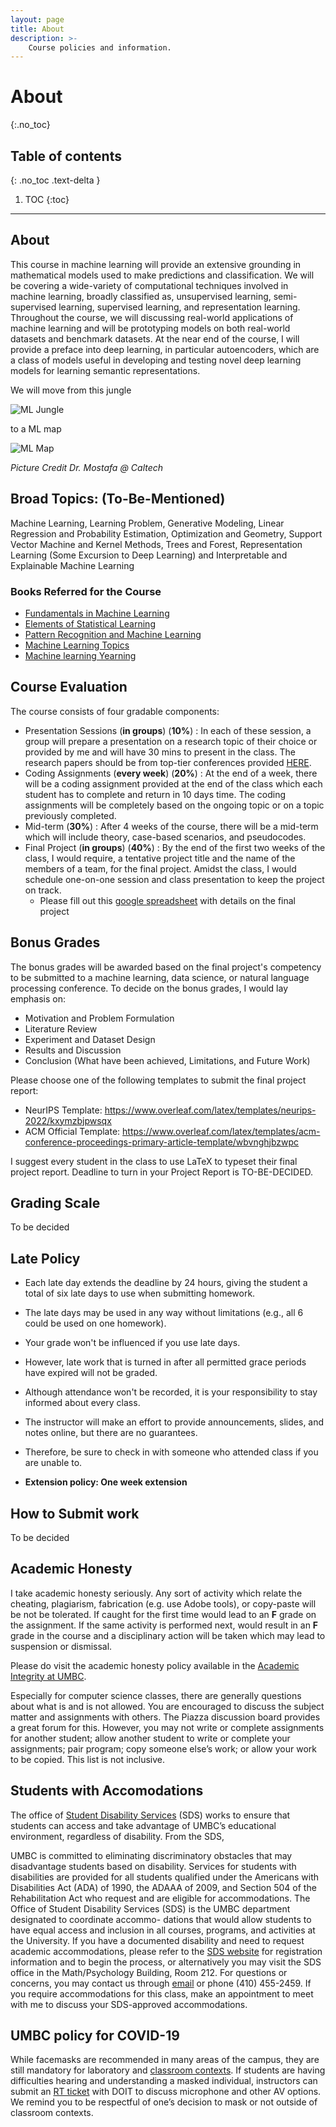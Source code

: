 ```yaml
---
layout: page
title: About
description: >-
    Course policies and information.
---
```


# About
{:.no_toc}

## Table of contents
{: .no_toc .text-delta }

1. TOC
{:toc}

---

## About

This course in machine learning will provide an extensive grounding in mathematical models used to make predictions and classification. We will be covering a wide-variety of computational techniques involved in machine learning,  broadly classified as, unsupervised learning, semi-supervised learning, supervised learning, and representation learning. Throughout the course, we will discussing real-world applications of machine learning and will be prototyping models on both real-world datasets and benchmark datasets. At the near end of the course, I will provide a preface into deep learning, in particular autoencoders, which are a class of models useful in developing and testing novel deep learning models for learning semantic representations.

We will move from this jungle 

![ML Jungle](/assets/images/ML_jungle.png)

to a ML map

![ML Map](/assets/images/ML_Map.png)

_Picture Credit Dr. Mostafa @ Caltech_

## Broad Topics: (To-Be-Mentioned)

Machine Learning, Learning Problem, Generative Modeling, Linear Regression and Probability Estimation, Optimization and Geometry, Support Vector Machine and Kernel Methods, Trees and Forest, Representation Learning (Some Excursion to Deep Learning) and Interpretable and Explainable Machine Learning

### Books Referred for the Course
* [Fundamentals in Machine Learning](https://cseweb.ucsd.edu/~dasgupta/courses.html)
* [Elements of Statistical Learning](https://hastie.su.domains/Papers/ESLII.pdf)
* [Pattern Recognition and Machine Learning](https://www.microsoft.com/en-us/research/uploads/prod/2006/01/Bishop-Pattern-Recognition-and-Machine-Learning-2006.pdf)
* [Machine Learning Topics](https://home.work.caltech.edu/library/index.html)
* [Machine learning Yearning](https://nessie.ilab.sztaki.hu/~kornai/2020/AdvancedMachineLearning/Ng_MachineLearningYearning.pdf)

## Course Evaluation

The course consists of four gradable components:
* Presentation Sessions (__in groups__) (**10%**) : In each of these session, a group will prepare a presentation on a research topic of their choice or provided by me and will have 30 mins to present in the class. The research papers should be from top-tier conferences provided [HERE](https://research.com/conference-rankings/computer-science).
* Coding Assignments (__every week__) (**20%**) : At the end of a week, there will be a coding assignment provided at the end of the class which each student has to complete and return in 10 days time. The coding assignments will be completely based on the ongoing topic or on a topic previously completed.
* Mid-term (**30%**) : After 4 weeks of the course, there will be a mid-term which will include theory, case-based scenarios, and pseudocodes.
* Final Project (__in groups__) (**40%**) : By the end of the first two weeks of the class, I would require, a tentative project title and the name of the members of a team, for the final project. Amidst the class, I would schedule one-on-one session and class presentation to keep the project on track. 
    * Please fill out this [google spreadsheet](https://docs.google.com/spreadsheets/d/17Wv_hqMpghsEjdN6DaV2cs5DhWvQc7g0pIOTmz7Hcvk/edit?usp=sharing) with details on the final project

## Bonus Grades

The bonus grades will be awarded based on the final project's competency to be submitted to a machine learning, data science, or natural language processing conference. To decide on the bonus grades, I would lay emphasis on:
* Motivation and Problem Formulation
* Literature Review
* Experiment and Dataset Design
* Results and Discussion
* Conclusion (What have been achieved, Limitations, and Future Work)  

Please choose one of the following templates to submit the final project report: 
* NeurIPS Template: https://www.overleaf.com/latex/templates/neurips-2022/kxymzbjpwsqx
* ACM Official Template: https://www.overleaf.com/latex/templates/acm-conference-proceedings-primary-article-template/wbvnghjbzwpc

I suggest every student in the class to use LaTeX to typeset their final project report. Deadline to turn in your Project Report is TO-BE-DECIDED. 

## Grading Scale

To be decided

## Late Policy

* Each late day extends the deadline by 24 hours, giving the student a total of six late days to use when submitting homework.
* The late days may be used in any way without limitations (e.g., all 6 could be used on one homework).
* Your grade won't be influenced if you use late days.
* However, late work that is turned in after all permitted grace periods have expired will not be graded.

* Although attendance won't be recorded, it is your responsibility to stay informed about every class.
* The instructor will make an effort to provide announcements, slides, and notes online, but there are no guarantees.
* Therefore, be sure to check in with someone who attended class if you are unable to. 
* **Extension policy: One week extension**

## How to Submit work 

To be decided


## Academic Honesty

I take academic honesty seriously. Any sort of activity which relate the cheating, plagiarism, fabrication (e.g. use Adobe tools), or copy-paste will be not be tolerated. If caught for the first time would lead to an **F** grade on the assignment. If the same activity is performed next, would result in an **F** grade in the course and a disciplinary action will be taken which may lead to suspension or dismissal. 

Please do visit the academic honesty policy available in the [Academic Integrity at UMBC](https://academicconduct.umbc.edu/). 

Especially for computer science classes, there are generally questions about what is and is not allowed.
You are encouraged to discuss the subject matter and assignments with others. The Piazza discussion board
provides a great forum for this. However, you may not write or complete assignments for another student;
allow another student to write or complete your assignments; pair program; copy someone else’s work; or
allow your work to be copied. This list is not inclusive.

## Students with Accomodations
The office of [Student Disability Services](https://sds.umbc.edu) (SDS) works to ensure that students can access and take advantage of UMBC’s educational environment, regardless of disability. From the SDS,


UMBC is committed to eliminating discriminatory obstacles that may disadvantage students
based on disability. Services for students with disabilities are provided for all students qualified
under the Americans with Disabilities Act (ADA) of 1990, the ADAAA of 2009, and Section
504 of the Rehabilitation Act who request and are eligible for accommodations. The Office of
Student Disability Services (SDS) is the UMBC department designated to coordinate accommo-
dations that would allow students to have equal access and inclusion in all courses, programs,
and activities at the University.
If you have a documented disability and need to request academic accommodations, please refer
to the [SDS website](sds.umbc.edu) for registration information and to begin the process,
or alternatively you may visit the SDS office in the Math/Psychology Building, Room 212.
For questions or concerns, you may contact us through [email](disAbility@umbc.edu) or
phone (410) 455-2459. If you require accommodations for this class, make an appointment to meet with me to discuss your SDS-approved accommodations. 

## UMBC policy for COVID-19
While facemasks are recommended in many areas of the campus, they are still mandatory for laboratory and [classroom contexts](https://covid19.umbc.edu/latest-campus-communications/post/126794/).  If students are having difficulties hearing and understanding a masked individual, instructors can submit an [RT ticket](https://doit.umbc.edu/request-av-services/) with DOIT to discuss microphone and other AV options. We remind you to be respectful of one’s decision to mask or not outside of classroom contexts.